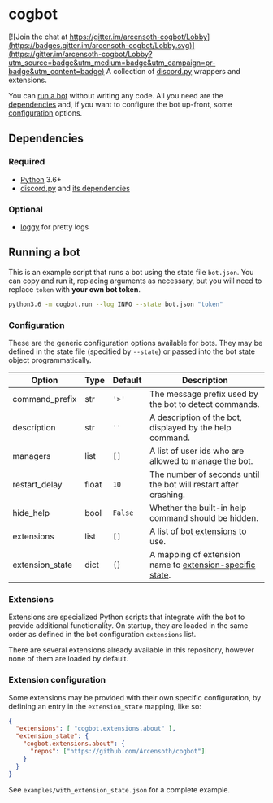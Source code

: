 # cogbot

[![Join the chat at https://gitter.im/arcensoth-cogbot/Lobby](https://badges.gitter.im/arcensoth-cogbot/Lobby.svg)](https://gitter.im/arcensoth-cogbot/Lobby?utm_source=badge&utm_medium=badge&utm_campaign=pr-badge&utm_content=badge)
A collection of [discord.py](https://github.com/Rapptz/discord.py) wrappers and extensions.

You can [run a bot](#running-a-bot) without writing any code. All you need are the [dependencies](#dependencies) and, if you want to configure the bot up-front, some [configuration](#configuration) options.

## Dependencies

### Required
* [Python](https://www.python.org/) 3.6+
* [discord.py](https://github.com/Rapptz/discord.py) and [its dependencies](https://github.com/Rapptz/discord.py#requirements)

### Optional
* [loggy](https://github.com/Arcensoth/loggy) for pretty logs

## Running a bot
This is an example script that runs a bot using the state file `bot.json`. You can copy and run it, replacing arguments as necessary, but you will need to replace `token` with **your own bot token**.

```bash
python3.6 -m cogbot.run --log INFO --state bot.json "token"
```

### Configuration
These are the generic configuration options available for bots. They may be defined in the state file (specified by `--state`) or passed into the bot state object programmatically.

| Option            | Type  | Default   | Description
| ----------------- | ----- | --------- | -----------
| command_prefix    | str   | `'>'`     | The message prefix used by the bot to detect commands.
| description       | str   | `''`      | A description of the bot, displayed by the help command.
| managers          | list  | `[]`      | A list of user ids who are allowed to manage the bot.
| restart_delay     | float | `10`      | The number of seconds until the bot will restart after crashing.
| hide_help         | bool  | `False`   | Whether the built-in help command should be hidden.
| extensions        | list  | `[]`      | A list of [bot extensions](#extensions) to use.
| extension_state   | dict  | `{}`      | A mapping of extension name to [extension-specific state](#extension-configuration).

### Extensions
Extensions are specialized Python scripts that integrate with the bot to provide additional functionality. On startup, they are loaded in the same order as defined in the bot configuration `extensions` list.

There are several extensions already available in this repository, however none of them are loaded by default.

### Extension configuration
Some extensions may be provided with their own specific configuration, by defining an entry in the `extension_state` mapping, like so:

```json
{
  "extensions": [ "cogbot.extensions.about" ],
  "extension_state": {
    "cogbot.extensions.about": {
      "repos": ["https://github.com/Arcensoth/cogbot"]
    }
  }
}
```

See `examples/with_extension_state.json` for a complete example.
